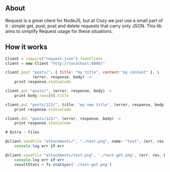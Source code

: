 ## About

Request is a great client for NodeJS, but at Cozy we just use a small part of
it : simple get, pust, post and delete requests that carry only JSON. This lib
aims to simplify Request usage for these situations.

## How it works

```javascript
Client = require("request-json").JsonClient
client = new Client "http://localhost:8888/"

client.post "posts/", { title: "my title", content:"my content" }, \
            (error, response, body) ->
    print response.statusCode

client.get "posts/", (error, response, body) ->
    print body.rows[0].title

client.put "posts/123/", title: "my new title", (error, response, body) ->
    print response.statusCode

client.del "posts/123/", (error, response, body) ->
    print response.statusCode

# Extra : files

@client.sendFile "attachments/", "./test.png", name: "test", (err, res, body) ->
    console.log err if err

@client.saveFile "attachments/test.png", './test-get.png', (err, res, body) ->
    console.log err if err
    resultStats = fs.statSync('./test-get.png')
```
